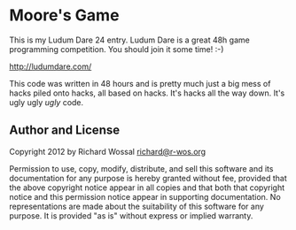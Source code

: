 Moore's Game
============

This is my Ludum Dare 24 entry. 
Ludum Dare is a great 48h game programming competition.
You should join it some time! :-)

<http://ludumdare.com/>

This code was written in 48 hours and is pretty much just a big
mess of hacks piled onto hacks, all based on hacks. It's hacks all
the way down. It's ugly ugly *ugly* code.

Author and License
------------------

Copyright 2012 by Richard Wossal <richard@r-wos.org>

Permission to use, copy, modify, distribute, and sell this software
and its documentation for any purpose is hereby granted without fee,
provided that the above copyright notice appear in all copies and
that both that copyright notice and this permission notice appear in
supporting documentation.  No representations are made about the
suitability of this software for any purpose.  It is provided "as
is" without express or implied warranty.

